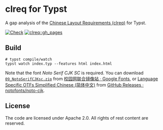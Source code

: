 # clreq for Typst

A gap analysis of the [Chinese Layout Requirements (clreq)](https://www.w3.org/International/clreq/) for Typst.

[![Check](https://github.com/typst-doc-cn/clreq/actions/workflows/check.yml/badge.svg)](https://github.com/typst-doc-cn/clreq/actions/workflows/check.yml)
[![clreq::gh_pages](https://github.com/typst-doc-cn/clreq/actions/workflows/gh-pages.yml/badge.svg)](https://github.com/typst-doc-cn/clreq/actions/workflows/gh-pages.yml)

## Build

```shell
# typst compile/watch
typst watch index.typ --features html index.html
```

Note that the font _Noto Serif CJK SC_ is required. You can download [`09_NotoSerifCJKsc.zip`](https://mirrors.cernet.edu.cn/github-release/googlefonts/noto-cjk/LatestRelease/09_NotoSerifCJKsc.zip) from [校园网联合镜像站 · Google Fonts](https://mirrors.cernet.edu.cn/font/GoogleFonts), or [Language Specific OTFs Simplified Chinese (简体中文)](https://github.com/notofonts/noto-cjk/releases/latest/download/09_NotoSerifCJKsc.zip) from [GitHub Releases · notofonts/noto-cjk](https://github.com/notofonts/noto-cjk/releases).

## License

The code are licensed under Apache 2.0. All rights of rest content are reserved.
